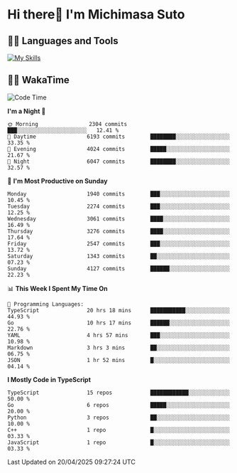 # Hi there👋 I'm Michimasa Suto

## 🧑‍💻 Languages and Tools
[![My Skills](https://skillicons.dev/icons?i=ts,nextjs,react,go,python,aws)](https://skillicons.dev)

<!--
**Suto-Michimasa/Suto-Michimasa** is a ✨ _special_ ✨ repository because its `README.md` (this file) appears on your GitHub profile.

Here are some ideas to get you started:

- 🔭 I’m currently working on ...
- 🌱 I’m currently learning ...
- 👯 I’m looking to collaborate on ...
- 🤔 I’m looking for help with ...
- 💬 Ask me about ...
- 📫 How to reach me: ...
- 😄 Pronouns: ...
- ⚡ Fun fact: ...
-->
<!--
## 💎 Github Stats

<div>
  <img height="170" align="left" src="https://github-readme-stats.vercel.app/api?username=Suto-michimasa&count_private=true&show_icons=true&theme=dark" />
  <img height="170" src="https://github-readme-stats.vercel.app/api/top-langs/?username=Suto-michimasa&langs_count=8&layout=compact&theme=dark" />
</div>
-->
<!-- ## 🏆 GitHub Profile Trophy

<img width="800" src="https://github-profile-trophy.vercel.app/?username=Suto-michimasa&theme=onedark&no-frame=true"/>
 -->

## 🧑‍💻 WakaTime
<!--START_SECTION:waka-->
![Code Time](http://img.shields.io/badge/Code%20Time-706%20hrs%2039%20mins-blue)

**I'm a Night 🦉** 

```text
🌞 Morning                2304 commits        ███░░░░░░░░░░░░░░░░░░░░░░   12.41 % 
🌆 Daytime                6193 commits        ████████░░░░░░░░░░░░░░░░░   33.35 % 
🌃 Evening                4024 commits        █████░░░░░░░░░░░░░░░░░░░░   21.67 % 
🌙 Night                  6047 commits        ████████░░░░░░░░░░░░░░░░░   32.57 % 
```
📅 **I'm Most Productive on Sunday** 

```text
Monday                   1940 commits        ███░░░░░░░░░░░░░░░░░░░░░░   10.45 % 
Tuesday                  2274 commits        ███░░░░░░░░░░░░░░░░░░░░░░   12.25 % 
Wednesday                3061 commits        ████░░░░░░░░░░░░░░░░░░░░░   16.49 % 
Thursday                 3276 commits        ████░░░░░░░░░░░░░░░░░░░░░   17.64 % 
Friday                   2547 commits        ███░░░░░░░░░░░░░░░░░░░░░░   13.72 % 
Saturday                 1343 commits        ██░░░░░░░░░░░░░░░░░░░░░░░   07.23 % 
Sunday                   4127 commits        ██████░░░░░░░░░░░░░░░░░░░   22.23 % 
```


📊 **This Week I Spent My Time On** 

```text
💬 Programming Languages: 
TypeScript               20 hrs 18 mins      ███████████░░░░░░░░░░░░░░   44.93 % 
Go                       10 hrs 17 mins      ██████░░░░░░░░░░░░░░░░░░░   22.76 % 
YAML                     4 hrs 57 mins       ███░░░░░░░░░░░░░░░░░░░░░░   10.98 % 
Markdown                 3 hrs 3 mins        ██░░░░░░░░░░░░░░░░░░░░░░░   06.75 % 
JSON                     1 hr 52 mins        █░░░░░░░░░░░░░░░░░░░░░░░░   04.14 % 
```

**I Mostly Code in TypeScript** 

```text
TypeScript               15 repos            ████████████░░░░░░░░░░░░░   50.00 % 
Go                       6 repos             █████░░░░░░░░░░░░░░░░░░░░   20.00 % 
Python                   3 repos             ██░░░░░░░░░░░░░░░░░░░░░░░   10.00 % 
C++                      1 repo              █░░░░░░░░░░░░░░░░░░░░░░░░   03.33 % 
JavaScript               1 repo              █░░░░░░░░░░░░░░░░░░░░░░░░   03.33 % 
```




 Last Updated on 20/04/2025 09:27:24 UTC
<!--END_SECTION:waka-->
